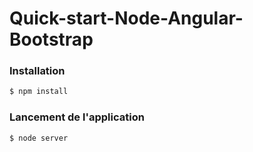 # Quick-start-Node-Angular-Bootstrap

### Installation

```bash
$ npm install
```
### Lancement de l'application 

```sh
$ node server
```
